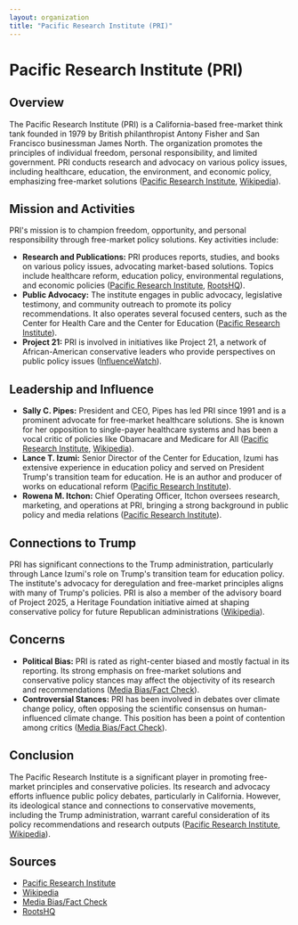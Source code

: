 ```yaml
---
layout: organization
title: "Pacific Research Institute (PRI)"
---
```


# Pacific Research Institute (PRI)

## Overview
The Pacific Research Institute (PRI) is a California-based free-market think tank founded in 1979 by British philanthropist Antony Fisher and San Francisco businessman James North. The organization promotes the principles of individual freedom, personal responsibility, and limited government. PRI conducts research and advocacy on various policy issues, including healthcare, education, the environment, and economic policy, emphasizing free-market solutions ([Pacific Research Institute](https://www.pacificresearch.org), [Wikipedia](https://en.wikipedia.org/wiki/Pacific_Research_Institute)).

## Mission and Activities
PRI's mission is to champion freedom, opportunity, and personal responsibility through free-market policy solutions. Key activities include:
- **Research and Publications:** PRI produces reports, studies, and books on various policy issues, advocating market-based solutions. Topics include healthcare reform, education policy, environmental regulations, and economic policies ([Pacific Research Institute](https://www.pacificresearch.org), [RootsHQ](https://www.rootshq.com)).
- **Public Advocacy:** The institute engages in public advocacy, legislative testimony, and community outreach to promote its policy recommendations. It also operates several focused centers, such as the Center for Health Care and the Center for Education ([Pacific Research Institute](https://www.pacificresearch.org)).
- **Project 21:** PRI is involved in initiatives like Project 21, a network of African-American conservative leaders who provide perspectives on public policy issues ([InfluenceWatch](https://www.influencewatch.org)).

## Leadership and Influence
- **Sally C. Pipes:** President and CEO, Pipes has led PRI since 1991 and is a prominent advocate for free-market healthcare solutions. She is known for her opposition to single-payer healthcare systems and has been a vocal critic of policies like Obamacare and Medicare for All ([Pacific Research Institute](https://www.pacificresearch.org), [Wikipedia](https://en.wikipedia.org/wiki/Pacific_Research_Institute)).
- **Lance T. Izumi:** Senior Director of the Center for Education, Izumi has extensive experience in education policy and served on President Trump's transition team for education. He is an author and producer of works on educational reform ([Pacific Research Institute](https://www.pacificresearch.org)).
- **Rowena M. Itchon:** Chief Operating Officer, Itchon oversees research, marketing, and operations at PRI, bringing a strong background in public policy and media relations ([Pacific Research Institute](https://www.pacificresearch.org)).

## Connections to Trump
PRI has significant connections to the Trump administration, particularly through Lance Izumi's role on Trump's transition team for education policy. The institute's advocacy for deregulation and free-market principles aligns with many of Trump's policies. PRI is also a member of the advisory board of Project 2025, a Heritage Foundation initiative aimed at shaping conservative policy for future Republican administrations ([Wikipedia](https://en.wikipedia.org/wiki/Pacific_Research_Institute)).

## Concerns
- **Political Bias:** PRI is rated as right-center biased and mostly factual in its reporting. Its strong emphasis on free-market solutions and conservative policy stances may affect the objectivity of its research and recommendations ([Media Bias/Fact Check](https://mediabiasfactcheck.com)).
- **Controversial Stances:** PRI has been involved in debates over climate change policy, often opposing the scientific consensus on human-influenced climate change. This position has been a point of contention among critics ([Media Bias/Fact Check](https://mediabiasfactcheck.com)).

## Conclusion
The Pacific Research Institute is a significant player in promoting free-market principles and conservative policies. Its research and advocacy efforts influence public policy debates, particularly in California. However, its ideological stance and connections to conservative movements, including the Trump administration, warrant careful consideration of its policy recommendations and research outputs ([Pacific Research Institute](https://www.pacificresearch.org), [Wikipedia](https://en.wikipedia.org/wiki/Pacific_Research_Institute)).

## Sources
- [Pacific Research Institute](https://www.pacificresearch.org)
- [Wikipedia](https://en.wikipedia.org/wiki/Pacific_Research_Institute)
- [Media Bias/Fact Check](https://mediabiasfactcheck.com)
- [RootsHQ](https://www.rootshq.com)
